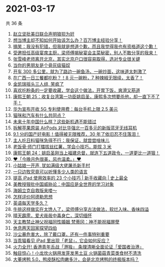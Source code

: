 # 2021-03-17

共 36 条

<!-- BEGIN -->
<!-- 最后更新时间 Wed Mar 17 2021 23:14:30 GMT+0800 (China Standard Time) -->

1. [赵立坚批美日联合声明狼狈为奸](https://www.zhihu.com/zvideo/1355580800809816065)
2. [想当博主却不知如何开始该怎么办？百万博主经验分享！](https://www.zhihu.com/zvideo/1355589473682604033)
3. [搞笑：我没有犯错，但我就是想道个歉，而且我觉得我也有资格道这个歉！](https://www.zhihu.com/zvideo/1355590461206269952)
4. [受邀担任高级宴席主厨，梁师傅揭秘宴会主菜秘密，别人不敢分享的我来！](https://www.zhihu.com/zvideo/1355602056435159040)
5. [张雪峰老师离开北京，其实北京户口很容易取得，选对专业很关键](https://www.zhihu.com/zvideo/1355481880939065344)
6. [当你的男朋友是个骨灰级猫奴](https://www.zhihu.com/zvideo/1355226444927254528)
7. [开车 300
   多公里，就为了路边一碗鱼汤，一碗炒面，这味道太刺激了](https://www.zhihu.com/zvideo/1354910796892368896)
8. [在广西一日三餐都吃粉？！8 元一碗粉，7
   种辣椒无限续，太香了！](https://www.zhihu.com/zvideo/1354880994072334336)
9. [金凯瑞摇头三人组, 笑疯了](https://www.zhihu.com/zvideo/1355207892103049216)
10. [喜欢吃粉条的一定要收藏，学会这个做法，开胃下饭，爽滑又筋道](https://www.zhihu.com/zvideo/1355444247483678720)
11. [康熙王朝
    25：收复台湾第一功臣姚启圣，康熙多次想要杀他，却一直下不了手！](https://www.zhihu.com/zvideo/1355571284517076992)
12. [华为宣布开收 5G 专利使用费：每台手机上限 2.5
    美元](https://www.zhihu.com/zvideo/1355462294638440448)
13. [猫咪和汽车有什么共同点？](https://www.zhihu.com/zvideo/1353007124516126720)
14. [未来十年中国什么样？这些新机遇不能错过](https://www.zhihu.com/zvideo/1355232285378232320)
15. [拆解苹果原装 AirPods
    对比华强北一百多元的新版蓝牙无线耳机](https://www.zhihu.com/zvideo/1355521768334024704)
16. [9.1 分的国产好电影！值得被无限推荐，30
    年了依旧忍不住落泪！](https://www.zhihu.com/zvideo/1355194229321224192)
17. [主人吃日料猫咪急得不行：我保证，就尝尝啥味儿](https://www.zhihu.com/zvideo/1355207717103976448)
18. [老饭骨·师门打擂拔丝红薯，学会小技巧，能拔 3
    米](https://www.zhihu.com/zvideo/1355199513800478720)
19. [康熙王朝
    24：姚启圣刚当上福建总督，就连下五道政令，一道更比一道狠！](https://www.zhihu.com/zvideo/1355243491417673728)
20. [❤️「今晚月色很美，风也温柔。」❤️](https://www.zhihu.com/zvideo/1355195617765892096)
21. [小姑娘一开声, 犹如满级大佬屠杀新手村](https://www.zhihu.com/zvideo/1354825167613411328)
22. [一只边牧究竟可以听懂多少人类的语言](https://www.zhihu.com/zvideo/1355184905685565444)
23. [提高 iPad 使用效率的 23 个小技巧 | 新手收藏向 |
    史上最全](https://www.zhihu.com/zvideo/1355271425306038272)
24. [美教授狠批中国威胁论：中国应是全世界的学习对象](https://www.zhihu.com/zvideo/1355451291947077632)
25. [海姆立克自救版来喽～](https://www.zhihu.com/zvideo/1353054766595960832)
26. [怎样评价阿德勒思想](https://www.zhihu.com/zvideo/1355268942752092160)
27. [英语每天学多久？](https://www.zhihu.com/zvideo/1355173691437727744)
28. [牛排这样做实在太馋人了，梁师傅分享古法做法，软烂入味、香味四溢](https://www.zhihu.com/zvideo/1354086652411883520)
29. [晴天霹雳，爱犬莜莜中毒身亡，深切缅怀](https://www.zhihu.com/zvideo/1355279824714432512)
30. [天主教禁止神父祝福同性婚姻
    梵蒂冈：神不能祝福罪孽](https://www.zhihu.com/zvideo/1355193566482935808)
31. [休息两天回家探望四伯](https://www.zhihu.com/zvideo/1355213415393136640)
32. [沙尘暴危害大，除了戴口罩，还有一件事特别重要](https://www.zhihu.com/zvideo/1354949245271695360)
33. [当乖猫看见 iPad
    里出现「老鼠」，它会如何反应？](https://www.zhihu.com/zvideo/1355158885741907968)
34. [火力全开! 香港青年舌战「港独」
    条理清晰全面论证「爱国者治港」](https://www.zhihu.com/zvideo/1355058824219336704)
35. [触目惊心！小龙坎火锅用发芽发黑土豆
    火锅菌菇青菜类食材不清洗](https://www.zhihu.com/zvideo/1354764314306383873)
36. [大董烤鸭
    5.0，鸭皮酥松肉嫩多汁，会是北京烤鸭的终极版本吗？](https://www.zhihu.com/zvideo/1354899212547563520)

<!-- END -->
